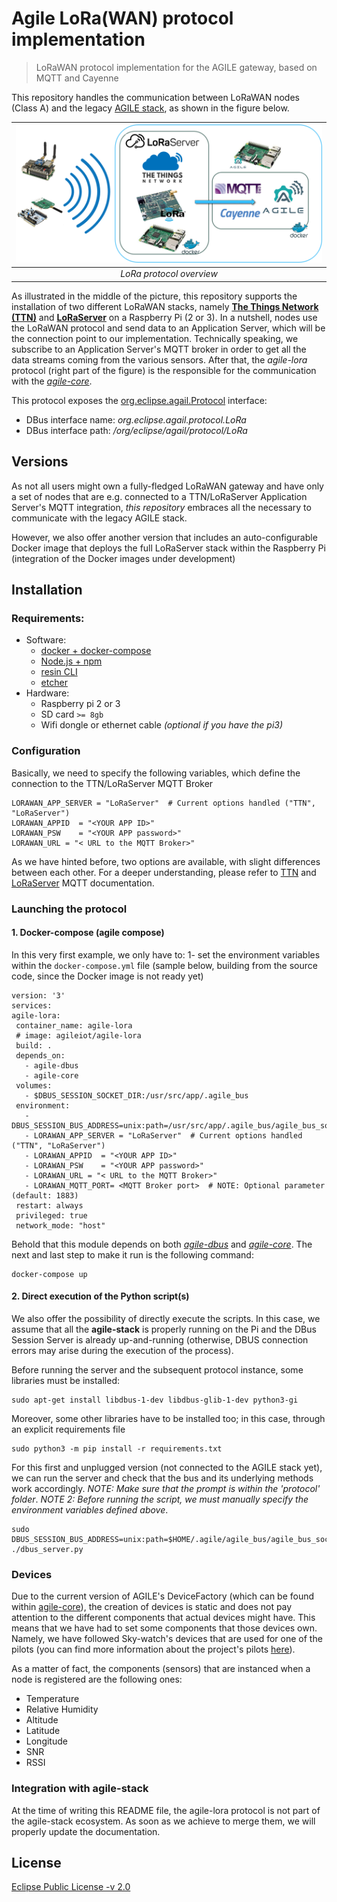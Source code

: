 <!--
# Copyright (C) 2018 ATOS Spain S.A., Sky-Watch
# All rights reserved. This program and the accompanying materials
# are made available under the terms of the Eclipse Public License 2.0
# which accompanies this distribution, and is available at
# https://www.eclipse.org/legal/epl-2.0/
# 
# SPDX-License-Identifier: EPL-2.0
#
# Contributors:
#     ATOS Spain - agile-lora protocol implementation
#	  SKy-Watch - LoRaServer Dockerization and integration
-->

# Agile LoRa(WAN) protocol implementation

> LoRaWAN protocol implementation for the AGILE gateway, based on MQTT and Cayenne

This repository handles the communication between LoRaWAN nodes (Class A) and the legacy [AGILE stack](https://github.com/Agile-IoT/agile-stack), as shown in the figure below. 


| ![agile-lora protocol overview](docs/agile-lora-protocol-overview.png) | 
|:--:|
| *LoRa protocol overview* |


As illustrated in the middle of the picture, this repository supports the installation of two different LoRaWAN stacks, namely [**The Things Network (TTN)**](https://www.thethingsnetwork.org/) and [**LoRaServer**](https://www.loraserver.io/) on a Raspberry Pi (2 or 3). In a nutshell, nodes use the LoRaWAN protocol and send data to an Application Server, which will be the connection point to our implementation. Technically speaking, we subscribe to an Application Server's MQTT broker in order to get all the data streams coming from the various sensors. After that, the *agile-lora* protocol (right part of the figure) is the responsible for the communication with the [*agile-core*](https://github.com/Agile-IoT/agile-core).


This protocol exposes the [org.eclipse.agail.Protocol](http://agile-iot.github.io/agile-api-spec/docs/html/api.html#iot_agile_Protocol) interface:

- DBus interface name: *org.eclipse.agail.protocol.LoRa*
- DBus interface path: */org/eclipse/agail/protocol/LoRa*


## Versions

As not all users might own a fully-fledged LoRaWAN gateway and have only a set of nodes that are e.g. connected to a TTN/LoRaServer Application Server's MQTT integration, *this repository* embraces all the necessary to communicate with the legacy AGILE stack.

However, we also offer another version that includes an auto-configurable Docker image that deploys the full LoRaServer stack within the Raspberry Pi (integration of the Docker images under development)

## Installation



### Requirements:
- Software:
  * [docker + docker-compose](https://docs.docker.com/compose/install/)
  * [Node.js + npm](https://nodejs.org/en/)
  * [resin CLI](https://www.npmjs.com/package/resin-cli)
  * [etcher](https://etcher.io/)
- Hardware:
  * Raspberry pi 2 or 3
  * SD card `>= 8gb`
  * Wifi dongle or ethernet cable *(optional if you have the pi3)*

### Configuration

Basically, we need to specify the following variables, which define the connection to the TTN/LoRaServer MQTT Broker

```
LORAWAN_APP_SERVER = "LoRaServer"  # Current options handled ("TTN", "LoRaServer")
LORAWAN_APPID  = "<YOUR APP ID>"
LORAWAN_PSW    = "<YOUR APP password>"
LORAWAN_URL = "< URL to the MQTT Broker>"
```
As we have hinted before, two options are available, with slight differences between each other. For a deeper understanding, please refer to [TTN](https://www.thethingsnetwork.org/docs/applications/mqtt/) and [LoRaServer](https://www.loraserver.io/install/mqtt-auth/) MQTT documentation. 


### Launching the protocol


   #### 1. Docker-compose (agile compose)
   
   In this very first example, we only have to: 1- set the environment variables within the `docker-compose.yml` file (sample below, building from the source code, since the Docker image is not ready yet)
   
   ```
version: '3'
services:
  agile-lora:
    container_name: agile-lora
    # image: agileiot/agile-lora
    build: .
    depends_on:
      - agile-dbus
      - agile-core
    volumes:
      - $DBUS_SESSION_SOCKET_DIR:/usr/src/app/.agile_bus
    environment:
      - DBUS_SESSION_BUS_ADDRESS=unix:path=/usr/src/app/.agile_bus/agile_bus_socket   
      - LORAWAN_APP_SERVER = "LoRaServer"  # Current options handled ("TTN", "LoRaServer")
      - LORAWAN_APPID  = "<YOUR APP ID>"
      - LORAWAN_PSW    = "<YOUR APP password>"
      - LORAWAN_URL = "< URL to the MQTT Broker>"   
      - LORAWAN_MQTT_PORT= <MQTT Broker port>  # NOTE: Optional parameter (default: 1883)
    restart: always
    privileged: true
    network_mode: "host"
   ```
   
   Behold that this module depends on both [*agile-dbus*](https://github.com/Agile-IoT/agile-dbus) and [*agile-core*](https://github.com/Agile-IoT/agile-core).
   The next and last step to make it run is the following command:
   
   ```
   docker-compose up
   ```


   #### 2. Direct execution of the Python script(s)

We also offer the possibility of directly execute the scripts. In this case, we assume that all the **agile-stack** is properly running on the Pi and the DBus Session Server is already up-and-running (otherwise, DBUS connection errors may arise during the execution of the process).

Before running the server and the subsequent protocol instance, some libraries must be installed: 

```
sudo apt-get install libdbus-1-dev libdbus-glib-1-dev python3-gi
```

Moreover, some other libraries have to be installed too; in this case, through an explicit requirements file

```
sudo python3 -m pip install -r requirements.txt
```

For this first and unplugged version (not connected to the AGILE stack yet), we can run the server and check that the bus and its underlying methods work accordingly. 
*NOTE: Make sure that the prompt is within the 'protocol' folder*.
*NOTE 2: Before running the script, we must manually specify the environment variables defined above*.

```
sudo DBUS_SESSION_BUS_ADDRESS=unix:path=$HOME/.agile/agile_bus/agile_bus_socket ./dbus_server.py
```

### Devices 

Due to the current version of AGILE's DeviceFactory (which can be found within [agile-core](https://github.com/Agile-IoT/agile-core)), the creation of devices is static and does not pay attention to the different components that actual devices might have. This means that we have had to set some components that those devices own. Namely, we have followed Sky-watch's devices that are used for one of the pilots (you can find more information about the project's pilots [here](http://agile-iot.eu/category/pilots/)).

As a matter of fact, the components (sensors) that are instanced when a node is registered are the following ones: 

- Temperature
- Relative Humidity
- Altitude
- Latitude
- Longitude
- SNR
- RSSI

### Integration with **agile-stack**

At the time of writing this README file, the agile-lora protocol is not part of the agile-stack ecosystem. As soon as we achieve to merge them, we will properly update the documentation.


## License

[Eclipse Public License -v 2.0](https://www.eclipse.org/legal/epl-2.0/)